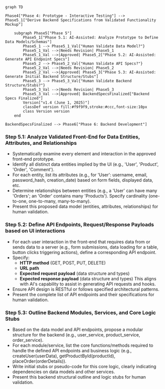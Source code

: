 ```mermaid
graph TD

Phase4["Phase 4: Prototype - Interactive Testing"] --> Phase5_1["Derive Backend Specifications from Validated Functionality Mockup"]

    subgraph Phase5["Phase 5"]
        Phase5_1["Phase 5.1: AI-Assisted: Analyze Prototype to Define Data Models/Schemas"]    
        Phase5_1 --> Phase5_1_Val{"Human Validate Data Model?"}
        Phase5_1_Val -->|Needs Revision| Phase5_1
        Phase5_1_Val -->|Approved| Phase5_2["Phase 5.2: AI-Assisted: Generate API Endpoint Specs"]
        Phase5_2 --> Phase5_2_Val{"Human Validate API Specs?"}
        Phase5_2_Val -->|Needs Revision| Phase5_2
        Phase5_2_Val -->|Approved| Phase5_3["Phase 5.3: AI-Assisted: Generate Initial Backend Structure/Stubs"]
        Phase5_3 --> Phase5_3_Val{"Human Validate Backend Structure/Stubs?"}
        Phase5_3_Val -->|Needs Revision| Phase5_3
        Phase5_3_Val -->|Approved| BackendSpecsFinalized["Backend Specs Finalized"]
        Version["v1.4 (June 1, 2025)"]
        classDef version fill:#f9f9f9,stroke:#ccc,font-size:10px
        class Version version
    end

BackendSpecsFinalized --> Phase6["Phase 6: Backend Development"]
```



### Step 5.1: Analyze Validated Front-End for Data Entities, Attributes, and Relationships
*   Systematically examine every element and interaction in the approved front-end prototype.
*   Identify all distinct data entities implied by the UI (e.g., 'User', 'Product', 'Order', 'Comment').
*   For each entity, list its attributes (e.g., for 'User': username, email, password_hash, creation_date) based on form fields, displayed data, etc.
*   Determine relationships between entities (e.g., a 'User' can have many 'Orders'; an 'Order' contains many 'Products'). Specify cardinality (one-to-one, one-to-many, many-to-many).
*   Present this proposed data model (entities, attributes, relationships) for human validation.

### Step 5.2: Define API Endpoints, Request/Response Payloads based on UI interactions
*   For each user interaction in the front-end that requires data from or sends data to a server (e.g., form submissions, data loading for a table, button clicks triggering actions), define a corresponding API endpoint.
*   Specify:
    *   **HTTP method** (GET, POST, PUT, DELETE)
    *   **URL path**
    *   **Expected request payload** (data structure and types)
    *   **Expected response payload** (data structure and types)
    This aligns with AI's capability to assist in generating API requests and hooks.
*   Ensure API design is RESTful or follows specified architectural patterns.
*   Present the complete list of API endpoints and their specifications for human validation.

### Step 5.3: Outline Backend Modules, Services, and Core Logic Stubs
*   Based on the data model and API endpoints, propose a modular structure for the backend (e.g., user_service, product_service, order_service).
*   For each module/service, list the core functions/methods required to handle the defined API endpoints and business logic (e.g., createUser(userData), getProductById(productId), placeOrder(orderDetails)).
*   Write initial stubs or pseudo-code for this core logic, clearly indicating dependencies on data models and other services.
*   Present this backend structural outline and logic stubs for human validation.
